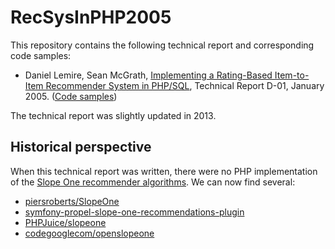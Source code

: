 # RecSysInPHP2005

This repository contains the following technical report and corresponding
code samples:

* Daniel Lemire, Sean McGrath, [Implementing a Rating-Based Item-to-Item Recommender System in PHP/SQL](webpaper.pdf), Technical Report D-01, January 2005. ([Code samples](webpaper.txt))

The technical report was slightly updated in 2013.

## Historical perspective

When this technical report was written, there were no PHP implementation of the
[Slope One recommender algorithms](https://en.wikipedia.org/wiki/Slope_One). We
can now find several:

* [piersroberts/SlopeOne](https://github.com/piersroberts/SlopeOne)
* [symfony-propel-slope-one-recommendations-plugin](https://github.com/kasperg/symfony-propel-slope-one-recommendations-plugin)
* [PHPJuice/slopeone](https://github.com/PHPJuice/slopeone)
* [codegooglecom/openslopeone](https://github.com/codegooglecom/openslopeone)
